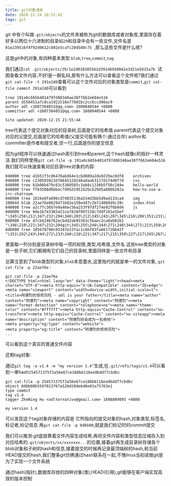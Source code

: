 ```yaml
---
title: git对象浅析
date: 2020-12-24 18:52:42
tags: git
---
```


git 中有个叫做`.git/objects`的文件夹被称为git的数据库或者对象库,里面存在着好多以两位十六进制的目录如`29`和目录中会有一些文件,文件名是`01e239516f4f92d0612c892e3cafc20d580c75 `,那么这些文件是什么呢?

这是git中的对象,有四种基本类型:`blob`,`tree`,`commit`,`tag`



我们通过`cat .git/objects/29/1e2d038385561d391d6930842e3d21e5815a7b `试图查看文件内容,不好!是一群乱码,那有什么方法可以查看这个文件呢?我们通过` git cat-file -t 291e2d0`查看可以这个文件对应的对象类型是`commit`,`git cat-file commit 291e2d0`可以看到
```
tree 191a0c665b4014797d08340ae38ff662e604e516
parent d550451a7c8ca1922516e77601bc2cc6ccd90ac9
author adl <1607364851@qq.com> 1608040544 +0800
committer adl <1607364851@qq.com> 1608040544 +0800

Site updated: 2020-12-15 21:55:44
```
tree代表这个提交对象对应的目录树,后面是它的哈希值
parent代表这个提交对象对应的父提交,后面是它的哈希值(父提交可能有俩个:通过合并)
author和committer是作者和提交者,空一行,后面是你的提交信息

因为git程序可以快速通过hash索引到tree和parent,这个hash就像c的指针一样灵活.我们同样使用`git cat-file -p 191a0c665b4014797d08340ae38ff662e604e516`我们就可以快速查看对应目录tree对象的内容:
```
040000 tree 41b51f3c06478abd64e1cbd809a2da9229ac0df8    archives
040000 tree c230503923d78645128246adaa63117d1f4d0f7d    css
040000 tree b1b06b479c63c5360585c3ab8c1336b5f50c184e    hello-world
040000 tree ff63508d6bbec7d95d295162bcb2945a8866282a    how-to-use-a-irc-chatroom
040000 tree 1816e8fa690cd7d035136a534d3bb5d9a4133ca4    img
100644 blob 22ae76e0629471b82e158ed47c2b714068d9c39c    index.html
040000 tree a2c7fc36b7e9a46ec56a253f97df274e92f6b0d4    js
040000 tree 9de1b743365421ce7818f097228c7ddf281e5bef    "\345\256\211\347\232\204\346\203\212\345\245\207\345\216\206\351\231\251"
040000 tree d7cb4246762ecbdd2ab93363c5baec2ca8ab81b1    "\346\210\221\347\232\204git\345\255\246\344\271\240\344\271\213\350\267\257"
040000 tree 105678790c05347e23fac1c6bf83fa66172bb42f    "\351\202\243\344\272\233\346\210\221\347\217\215\350\227\217\345\267\262\344\271\205\347\232\204\347\275\221\347\253\231\346\210\226\350\200\205\350\265\204\346\272\220\344\273\254"
```
里面每一列分别是目录树中每一项的权限,类型,哈希值,文件名
这些tree类型的对象是一些子树,它们都拥有它们自己的目录树,里面同样是一些文件和目录

总算注意到了blob类型的对象,`blob`本意墨水,这里指代的就是单一的文件对象,
`git cat-file -p 22ae76e` :
```
git cat-file -p 22ae76e
<!DOCTYPE html><html lang="en" data-theme="light"><head><meta charset="UTF-8"><meta http-equiv="X-UA-Compatible" content="IE=edge"><meta name="viewport" content="width=device-width,initial-scale=1"><title>阿德烈的惊奇历险 - adl is your father</title><meta name="author" content="阿德烈"><meta name="copyright" content="阿德烈"><meta name="format-detection" content="telephone=no"><meta name="theme-color" content="#ffffff"><meta http-equiv="Cache-Control" content="no-transform"><meta http-equiv="Cache-Control" content="no-siteapp"><meta name="description" content="阿德烈将会成为一名绝地">
<meta property="og:type" content="website">
<meta property="og:title" content="阿德烈的惊奇历险">
...

```

可以看到这个真实的普通文件内容

还剩tag对象:

通过`git tag -a v1.4 -m "my version 1.4"`生成,在`.git/refs/tags/v1.4`可以看到一串hash`254571375f2a56e67ce188b6116ea9bdd77cbdbc `
```
git cat-file -p 254571375f2a56e67ce188b6116ea9bdd77cbdbc
object 0d6b00b5597013767a52b020de6d0e03a75763e1
type commit
tag v1.4
tagger ZheNing Hu <adlternative@gmail.com> 1608809095 +0800

my version 1.4
```
可以发现这个tag对象存储的内容是
它所指向的提交对象的hash,对象类型,标签名,标记者,标记信息
再`git cat-file -p 0d6b00`,就是我们标记时的commit提交


我们可以推测:git底层靠着文件内容生成哈希,再将文件内容和类型信息压缩存入到对应哈希的`.git/objects/xx/xxxxxxx...`的位置,接着git再生成目录树存储各个blob对象和子树的hash和信息,接着提交的时候再记录最顶端树的hash,和当前HEAD提交的hash,我们整条git仿佛通过hash联系在一起,不愧linus当初说做git是为了实现一个文件系统

通过hash(指针),数据库存放的四种对象(类),HEAD(引用),git能够在客户端实现高效的版本控制

